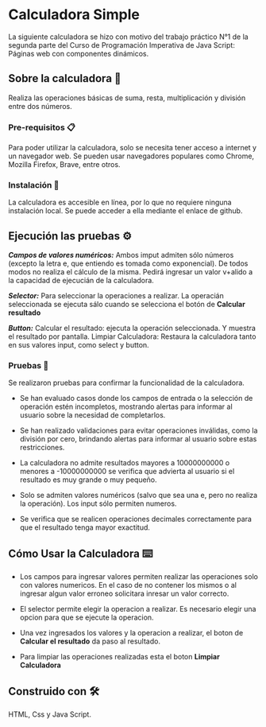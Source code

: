 # Calculadora Simple

La siguiente calculadora se hizo con motivo del trabajo práctico N°1 de la segunda parte del Curso de Programación Imperativa de Java Script: Páginas web con componentes dinámicos.

## Sobre la calculadora 🚀

Realiza las operaciones básicas de suma, resta, multiplicación y división entre dos números.

### Pre-requisitos 📋

Para poder utilizar la calculadora, solo se necesita tener acceso a internet y un navegador web. Se pueden usar navegadores populares como Chrome, Mozilla Firefox, Brave, entre otros.


### Instalación 🔧

La calculadora es accesible en línea, por lo que no requiere ninguna instalación local. Se puede acceder a ella mediante el enlace de github.

## Ejecución las pruebas ⚙️

***Campos de valores numéricos:*** Ambos imput admiten sólo números (excepto la letra e, que entiendo es tomada como exponencial). De todos modos no realiza el cálculo de la misma. Pedirá ingresar un valor v+alido a la capacidad de ejecucián de la calculadora. 

***Selector:*** Para seleccionar la operaciones a realizar. La operacián seleccionada se ejecuta sálo cuando se selecciona el botón de **Calcular resultado**

***Button:*** 
Calcular el resultado: ejecuta la operación seleccionada. Y muestra el resultado por pantalla. 
Limpiar Calculadora: Restaura la calculadora tanto en sus valores input, como select y button. 

### Pruebas 🔩

Se realizaron pruebas para confirmar la funcionalidad de la calculadora.

* Se han evaluado casos donde los campos de entrada o la selección de operación estén incompletos, mostrando alertas para informar al usuario sobre la necesidad de completarlos.

* Se han realizado validaciones para evitar operaciones inválidas, como la división por cero, brindando alertas para informar al usuario sobre estas restricciones.

* La calculadora no admite resultados mayores a 10000000000 o menores a -10000000000 se verifica que advierta al usuario si el resultado es muy grande o muy pequeño. 

* Solo se admiten valores numéricos (salvo que sea una e, pero no realiza la operación). Los input sólo permiten numeros. 

* Se verifica que se realicen operaciones decimales correctamente para que el resultado tenga mayor exactitud. 

## Cómo Usar la Calculadora ⌨️

* Los campos para ingresar valores permiten realizar las operaciones solo con valores numericos. En el caso de no contener los mismos o al ingresar algun valor erroneo solicitara inresar un valor correcto.

* El selector permite elegir la operacion a realizar. Es necesario elegir una opcion para que se ejecute la operacion.

* Una vez ingresados los valores y la operacion a realizar, el boton de **Calcular el resultado** da paso al resultado. 

* Para limpiar las operaciones realizadas esta el boton **Limpiar Calculadora**

## Construido con 🛠️

HTML, Css y Java Script. 



